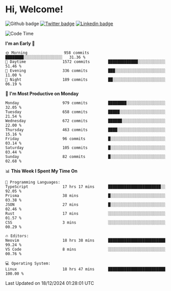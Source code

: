   # Hi, Welcome!
  ![Github badge](https://img.shields.io/github/followers/kraken-afk.svg?style=social&label=Follow&maxAge=2592000)
  [![Twitter badge](https://img.shields.io/badge/-Twitter-00acee?style=flat-square&logo=Twitter&logoColor=white)](https://twitter.com/trshppl)
  [![Linkedin badge](https://img.shields.io/badge/LinkedIn-0077B5?style=flat-square&logo=linkedin&logoColor=white)](https://www.linkedin.com/in/noveanrer)
<!--START_SECTION:waka-->
![Code Time](http://img.shields.io/badge/Code%20Time-535%20hrs%2015%20mins-blue)

**I'm an Early 🐤** 

```text
🌞 Morning                958 commits         ████████░░░░░░░░░░░░░░░░░   31.36 % 
🌆 Daytime                1572 commits        █████████████░░░░░░░░░░░░   51.46 % 
🌃 Evening                336 commits         ███░░░░░░░░░░░░░░░░░░░░░░   11.00 % 
🌙 Night                  189 commits         ██░░░░░░░░░░░░░░░░░░░░░░░   06.19 % 
```
📅 **I'm Most Productive on Monday** 

```text
Monday                   979 commits         ████████░░░░░░░░░░░░░░░░░   32.05 % 
Tuesday                  658 commits         █████░░░░░░░░░░░░░░░░░░░░   21.54 % 
Wednesday                672 commits         ██████░░░░░░░░░░░░░░░░░░░   22.00 % 
Thursday                 463 commits         ████░░░░░░░░░░░░░░░░░░░░░   15.16 % 
Friday                   96 commits          █░░░░░░░░░░░░░░░░░░░░░░░░   03.14 % 
Saturday                 105 commits         █░░░░░░░░░░░░░░░░░░░░░░░░   03.44 % 
Sunday                   82 commits          █░░░░░░░░░░░░░░░░░░░░░░░░   02.68 % 
```


📊 **This Week I Spent My Time On** 

```text
💬 Programming Languages: 
TypeScript               17 hrs 17 mins      ███████████████████████░░   92.05 % 
Prisma                   38 mins             █░░░░░░░░░░░░░░░░░░░░░░░░   03.38 % 
JSON                     27 mins             █░░░░░░░░░░░░░░░░░░░░░░░░   02.46 % 
Rust                     17 mins             ░░░░░░░░░░░░░░░░░░░░░░░░░   01.57 % 
CSS                      3 mins              ░░░░░░░░░░░░░░░░░░░░░░░░░   00.29 % 

🔥 Editors: 
Neovim                   18 hrs 38 mins      █████████████████████████   99.24 % 
VS Code                  8 mins              ░░░░░░░░░░░░░░░░░░░░░░░░░   00.76 % 

💻 Operating System: 
Linux                    18 hrs 47 mins      █████████████████████████   100.00 % 
```


 Last Updated on 18/12/2024 01:28:01 UTC
<!--END_SECTION:waka-->